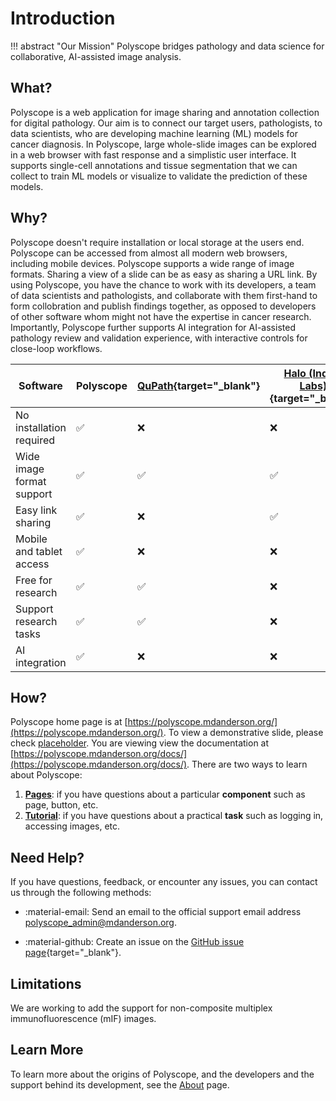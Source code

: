 # Introduction

!!! abstract "Our Mission"
    Polyscope bridges pathology and data science for collaborative, AI-assisted image analysis.

## What?

Polyscope is a web application for image sharing and annotation collection for digital pathology. Our aim is to connect our target users, pathologists, to data scientists, who are developing machine learning (ML) models for cancer diagnosis. In Polyscope, large whole-slide images can be explored in a web browser with fast response and a simplistic user interface. It supports single-cell annotations and tissue segmentation that we can collect to train ML models or visualize to validate the prediction of these models. 

## Why?

Polyscope doesn't require installation or local storage at the users end. Polyscope can be accessed from almost all modern web browsers, including mobile devices. Polyscope supports a wide range of image formats. Sharing a view of a slide can be as easy as sharing a URL link. By using Polyscope, you have the chance to work with its developers, a team of data scientists and pathologists, and collaborate with them first-hand to form collobration and publish findings together, as opposed to developers of other software whom might not have the expertise in cancer research. Importantly, Polyscope further supports AI integration for AI-assisted pathology review and validation experience, with interactive controls for close-loop workflows.

| Software | **Polyscope** | [QuPath](https://qupath.github.io/){target="_blank"} | [Halo (Indica Labs)](https://indicalab.com/halo/){target="_blank"} |
| --- | --- | --- | --- |
| No installation required | ✅ | ❌ | ❌ |
| Wide image format support | ✅ | ✅ | ✅ |
| Easy link sharing | ✅ | ❌ | ✅ |
| Mobile and tablet access | ✅ | ❌ | ❌ |
| Free for research | ✅ | ✅ | ❌ |
| Support research tasks | ✅ | ✅ | ❌ |
| AI integration | ✅ | ❌ | ❌ |

## How?

Polyscope home page is at [https://polyscope.mdanderson.org/](https://polyscope.mdanderson.org/). To view a demonstrative slide, please check [placeholder](#). You are viewing view the documentation at [https://polyscope.mdanderson.org/docs/](https://polyscope.mdanderson.org/docs/). There are two ways to learn about Polyscope: 

1. [**Pages**](pages_index.md): if you have questions about a particular **component** such as page, button, etc. 
2. [**Tutorial**](tutorial_basics.md): if you have questions about a practical **task** such as logging in, accessing images, etc.  

## Need Help?

If you have questions, feedback, or encounter any issues, you can contact us through the following methods:

* :material-email: Send an email to the official support email address [polyscope_admin@mdanderson.org](mailto:polyscope_admin@mdanderson.org). 

* :material-github: Create an issue on the [GitHub issue page](https://github.com/idso-fa1-pathology/polyscope/issues){target="_blank"}.

## Limitations

We are working to add the support for non-composite multiplex immunofluorescence (mIF) images. 

## Learn More

To learn more about the origins of Polyscope, and the developers and the support behind its development, see the [About](about.md) page.